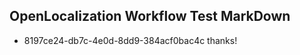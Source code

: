 ## OpenLocalization Workflow Test MarkDown
* 8197ce24-db7c-4e0d-8dd9-384acf0bac4c thanks!

<!--HONumber=Jul16_HO3-->


